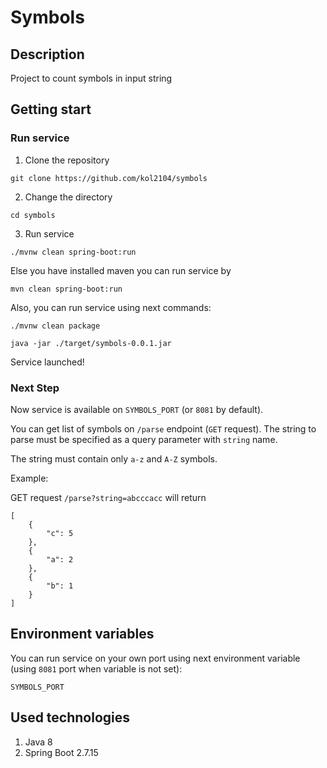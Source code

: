 # Symbols

## Description

Project to count symbols in input string

## Getting start

### Run service

1. Clone the repository

`git clone https://github.com/kol2104/symbols`

2. Change the directory

`cd symbols`

3. Run service

`./mvnw clean spring-boot:run`

Else you have installed maven you can run service by

`mvn clean spring-boot:run`

Also, you can run service using next commands:

`./mvnw clean package`

`java -jar ./target/symbols-0.0.1.jar`

Service launched!

### Next Step

Now service is available on `SYMBOLS_PORT` (or `8081` by default).

You can get list of symbols on `/parse` endpoint (`GET` request). The string to parse must be specified as a query parameter with `string` name.

The string must contain only `a-z` and `A-Z` symbols.

Example:

GET request `/parse?string=abcccacc` will return

    [
        {
            "c": 5
        },
        {
            "a": 2
        },
        {
            "b": 1
        }
    ]

## Environment variables

You can run service on your own port using next environment variable (using `8081` port when variable is not set):

    SYMBOLS_PORT

## Used technologies

1. Java 8
2. Spring Boot 2.7.15
